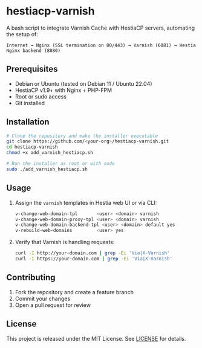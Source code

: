 # hestiacp-varnish

A bash script to integrate Varnish Cache with HestiaCP servers, automating the setup of:

```
Internet → Nginx (SSL termination on 80/443) → Varnish (6081) → Hestia Nginx backend (8080)
```

## Prerequisites

* Debian or Ubuntu (tested on Debian 11 / Ubuntu 22.04)
* HestiaCP v1.9+ with Nginx + PHP-FPM
* Root or sudo access
* Git installed

## Installation

```bash
# Clone the repository and make the installer executable
git clone https://github.com/<your-org>/hestiacp-varnish.git
cd hestiacp-varnish
chmod +x add_varnish_hestiacp.sh

# Run the installer as root or with sudo
sudo ./add_varnish_hestiacp.sh
```

## Usage

1. Assign the `varnish` templates in Hestia web UI or via CLI:

   ```bash
   v-change-web-domain-tpl       <user> <domain> varnish
   v-change-web-domain-proxy-tpl <user> <domain> varnish
   v-change-web-domain-backend-tpl <user> <domain> default yes
   v-rebuild-web-domains         <user> yes
   ```

2. Verify that Varnish is handling requests:

   ```bash
   curl -I http://your-domain.com | grep -Ei 'Via|X-Varnish'
   curl -I https://your-domain.com | grep -Ei 'Via|X-Varnish'
   ```

## Contributing

1. Fork the repository and create a feature branch
2. Commit your changes
3. Open a pull request for review

## License

This project is released under the MIT License. See [LICENSE](LICENSE) for details.
